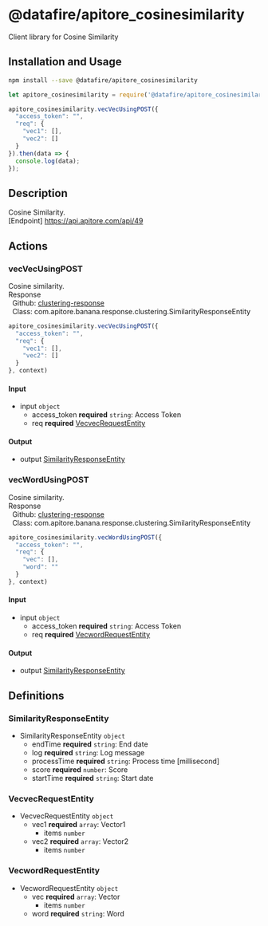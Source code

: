 # @datafire/apitore_cosinesimilarity

Client library for Cosine Similarity

## Installation and Usage
```bash
npm install --save @datafire/apitore_cosinesimilarity
```
```js
let apitore_cosinesimilarity = require('@datafire/apitore_cosinesimilarity').create();

apitore_cosinesimilarity.vecVecUsingPOST({
  "access_token": "",
  "req": {
    "vec1": [],
    "vec2": []
  }
}).then(data => {
  console.log(data);
});
```

## Description

Cosine Similarity.<BR />[Endpoint] https://api.apitore.com/api/49

## Actions

### vecVecUsingPOST
Cosine similarity.<BR />Response<BR />&nbsp; Github: <a href="https://github.com/keigohtr/apitore-response-parent/tree/master/clustering-response">clustering-response</a><BR />&nbsp; Class: com.apitore.banana.response.clustering.SimilarityResponseEntity<BR />


```js
apitore_cosinesimilarity.vecVecUsingPOST({
  "access_token": "",
  "req": {
    "vec1": [],
    "vec2": []
  }
}, context)
```

#### Input
* input `object`
  * access_token **required** `string`: Access Token
  * req **required** [VecvecRequestEntity](#vecvecrequestentity)

#### Output
* output [SimilarityResponseEntity](#similarityresponseentity)

### vecWordUsingPOST
Cosine similarity.<BR />Response<BR />&nbsp; Github: <a href="https://github.com/keigohtr/apitore-response-parent/tree/master/clustering-response">clustering-response</a><BR />&nbsp; Class: com.apitore.banana.response.clustering.SimilarityResponseEntity<BR />


```js
apitore_cosinesimilarity.vecWordUsingPOST({
  "access_token": "",
  "req": {
    "vec": [],
    "word": ""
  }
}, context)
```

#### Input
* input `object`
  * access_token **required** `string`: Access Token
  * req **required** [VecwordRequestEntity](#vecwordrequestentity)

#### Output
* output [SimilarityResponseEntity](#similarityresponseentity)



## Definitions

### SimilarityResponseEntity
* SimilarityResponseEntity `object`
  * endTime **required** `string`: End date
  * log **required** `string`: Log message
  * processTime **required** `string`: Process time [millisecond]
  * score **required** `number`: Score
  * startTime **required** `string`: Start date

### VecvecRequestEntity
* VecvecRequestEntity `object`
  * vec1 **required** `array`: Vector1
    * items `number`
  * vec2 **required** `array`: Vector2
    * items `number`

### VecwordRequestEntity
* VecwordRequestEntity `object`
  * vec **required** `array`: Vector
    * items `number`
  * word **required** `string`: Word


